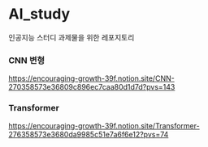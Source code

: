 # AI_study
인공지능 스터디 과제물을 위한 레포지토리
### CNN 변형
https://encouraging-growth-39f.notion.site/CNN-270358573e36809c896ec7caa80d1d7d?pvs=143

### Transformer
https://encouraging-growth-39f.notion.site/Transformer-276358573e3680da9985c51e7a6f6e12?pvs=74
